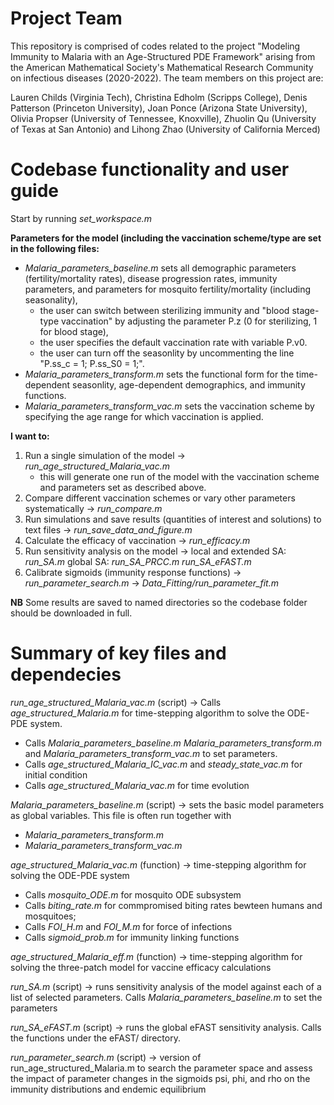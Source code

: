 # Project Team

This repository is comprised of codes related to the project "Modeling Immunity to Malaria with an Age-Structured PDE Framework" arising from the American Mathematical Society's Mathematical Research Community on infectious diseases (2020-2022). The team members on this project are:

Lauren Childs (Virginia Tech), Christina Edholm (Scripps College), Denis Patterson (Princeton University), Joan Ponce (Arizona State University), Olivia Propser (University of Tennessee, Knoxville), Zhuolin Qu (University of Texas at San Antonio) and Lihong Zhao (University of California Merced)

# Codebase functionality and user guide

Start by running _set_workspace.m_

**Parameters for the model (including the vaccination scheme/type are set in the following files:**

- _Malaria_parameters_baseline.m_ sets all demographic parameters (fertility/mortality rates), disease progression rates, immunity parameters, and parameters for mosquito fertility/mortality (including seasonality),
  - the user can switch between sterilizing immunity and "blood stage-type vaccination" by adjusting the parameter P.z (0 for sterilizing, 1 for blood stage),
  - the user specifies the default vaccination rate with variable P.v0.
  - the user can turn off the seasonlity by uncommenting the line "P.ss_c = 1; P.ss_S0 = 1;".
- _Malaria_parameters_transform.m_ sets the functional form for the time-dependent seasonlity, age-dependent demographics, and immunity functions.
- _Malaria_parameters_transform_vac.m_ sets the vaccination scheme by specifying the age range for which vaccination is applied.

**I want to:**

1. Run a single simulation of the model -> _run_age_structured_Malaria_vac.m_
    - this will generate one run of the model with the vaccination scheme and parameters set as described above.
2. Compare different vaccination schemes or vary other parameters systematically -> _run_compare.m_
3. Run simulations and save results (quantities of interest and solutions) to text files -> _run_save_data_and_figure.m_
4. Calculate the efficacy of vaccination -> _run_efficacy.m_
5. Run sensitivity analysis on the model -> local and extended SA: _run_SA.m_  global SA: _run_SA_PRCC.m_ _run_SA_eFAST.m_
6. Calibrate sigmoids (immunity response functions) -> _run_parameter_search.m_ -> _Data_Fitting/run_parameter_fit.m_

**NB** Some results are saved to named directories so the codebase folder should be downloaded in full.

# Summary of key files and dependecies

_run_age_structured_Malaria_vac.m_ (script) -> Calls _age_structured_Malaria.m_ for time-stepping algorithm to solve the ODE-PDE system. 
 - Calls _Malaria_parameters_baseline.m_ _Malaria_parameters_transform.m_ and _Malaria_parameters_transform_vac.m_ to set parameters.
 - Calls _age_structured_Malaria_IC_vac.m_ and _steady_state_vac.m_ for initial condition
 - Calls _age_structured_Malaria_vac.m_ for time evolution

_Malaria_parameters_baseline.m_ (script) -> sets the basic model parameters as global variables. This file is often run together with
 - _Malaria_parameters_transform.m_  
 - _Malaria_parameters_transform_vac.m_ 

_age_structured_Malaria_vac.m_ (function) -> time-stepping algorithm for solving the ODE-PDE system
 - Calls _mosquito_ODE.m_ for mosquito ODE subsystem
 - Calls _biting_rate.m_ for commpromised biting rates bewteen humans and mosquitoes; 
 - Calls _FOI_H.m_ and _FOI_M.m_ for force of infections
 - Calls _sigmoid_prob.m_ for immunity linking functions

_age_structured_Malaria_eff.m_ (function) -> time-stepping algorithm for solving the three-patch model for vaccine efficacy calculations

_run_SA.m_ (script) -> runs sensitivity analysis of the model against each of a list of selected parameters. Calls _Malaria_parameters_baseline.m_ to set the parameters

_run_SA_eFAST.m_ (script) -> runs the global eFAST sensitivity analysis. Calls the functions under the eFAST/ directory.

_run_parameter_search.m_ (script) -> version of run_age_structured_Malaria.m to search the parameter space and assess the impact of parameter changes in the sigmoids psi, phi, and rho on the immunity distributions and endemic equilibrium













